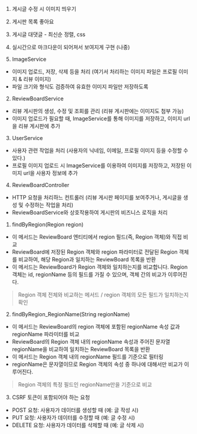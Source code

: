 1. 게시글 수정 시 이미지 띄우기
2. 게시판 목록 좋아요
3. 게시글 대댓글 - 최신순 정렬, css
4. 실시간으로 마크다운이 되어져서 보여지게 구현 (나중)


1. ImageService
- 이미지 업로드, 저장, 삭제 등을 처리 (여기서 처리하는 이미지 파일은 프로필 이미지 & 리뷰 이미지)
- 파일 크기와 형식도 검증하여 유효한 이미지 파일만 저장하도록
2. ReviewBoardService
- 리뷰 게시판의 생성, 수정 및 조회를 관리 (리뷰 게시판에는 이미지도 첨부 가능)
- 이미지 업로드가 필요할 때, ImageService를 통해 이미지를 저장하고, 이미지 url을 리뷰 게시판에 추가
3. UserService
- 사용자 관련 작업을 처리 (사용자의 닉네임, 이메일, 프로필 이미지 등을 수정할 수 있다.)
- 프로필 이미지 업로드 시 ImageService를 이용하여 이미지를 저장하고, 저장된 이미지 url을 사용자 정보에 추가
4. ReviewBoardController
- HTTP 요청을 처리하느 컨트롤러 (리뷰 게시판 페이지를 보여주거나, 게시글을 생성 및 수정하는 작업을 처리)
- ReviewBoardService와 상호작용하여 게시판의 비즈니스 로직을 처리


1. findByRegion(Region region)
- 이 메서드는 ReviewBoard 엔티티에서 region 필드(즉, Region 객체)와 직접 비교
- ReviewBoard에 저장된 Region 객체와 region 파라미터로 전달된 Region 객체를 비교하여, 해당 Region과 일치하는 ReviewBoard 목록을 반환
- 이 메서드는 ReviewBoard가 Region 객체와 일치하는지를 비교합니다. Region 객체는 id, regionName 등의 필드를 가질 수 있으며, 객체 간의 비교가 이루어진다.
> Region 객체 전체와 비교하는 메서드 / region 객체의 모든 필드가 일치하는지 확인
2. findByRegion_RegionName(String regionName)
- 이 메서드는 ReviewBoard의 region 객체에 포함된 regionName 속성 값과 regionName 파라미터를 비교
- ReviewBoard의 Region 객체 내의 regionName 속성과 주어진 문자열 regionName을 비교하여 일치하는 ReviewBoard 목록을 반환
- 이 메서드는 Region 객체 내의 regionName 필드를 기준으로 필터링
- regionName은 문자열이므로 Region 객체의 속성 중 하나에 대해서만 비교가 이루어진다.
> Region 객체의 특정 필드인 regionName만을 기준으로 비교


3. CSRF 토큰이 포함되어야 하는 요청

- POST 요청: 사용자가 데이터를 생성할 때 (예: 글 작성 시)
- PUT 요청: 사용자가 데이터를 수정할 때 (예: 글 수정 시)
- DELETE 요청: 사용자가 데이터를 삭제할 때 (예: 글 삭제 시)